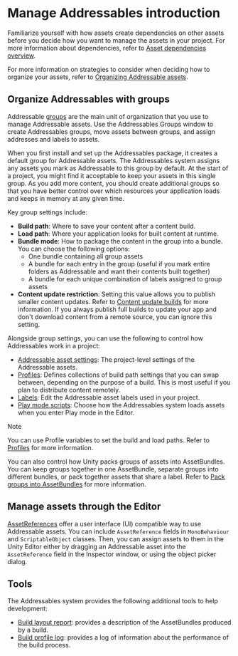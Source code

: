 # Manage Addressables introduction

Familiarize yourself with how assets create dependencies on other assets before you decide how you want to manage the assets in your project. For more information about dependencies, refer to [Asset dependencies overview](xref:addressables-asset-dependencies).

For more information on strategies to consider when deciding how to organize your assets, refer to [Organizing Addressable assets](xref:addressables-assets-development-cycle).

## Organize Addressables with groups

Addressable [groups](xref:addressables-groups) are the main unit of organization that you use to manage Addressable assets. Use the Addressables Groups window to create Addressables groups, move assets between groups, and assign addresses and labels to assets.

When you first install and set up the Addressables package, it creates a default group for Addressable assets. The Addressables system assigns any assets you mark as Addressable to this group by default. At the start of a project, you might find it acceptable to keep your assets in this single group. As you add more content, you should create additional groups so that you have better control over which resources your application loads and keeps in memory at any given time.

Key group settings include:

* **Build path**: Where to save your content after a content build.
* **Load path**: Where your application looks for built content at runtime.
* **Bundle mode**: How to package the content in the group into a bundle. You can choose the following options:
    * One bundle containing all group assets
    * A bundle for each entry in the group (useful if you mark entire folders as Addressable and want their contents built together)
    * A bundle for each unique combination of labels assigned to group assets
* **Content update restriction**: Setting this value allows you to publish smaller content updates. Refer to [Content update builds](xref:addressables-content-update-builds) for more information. If you always publish full builds to update your app and don't download content from a remote source, you can ignore this setting.

Alongside group settings, you can use the following to control how Addressables work in a project:

* [Addressable asset settings](xref:addressables-asset-settings): The project-level settings of the Addressable assets.
* [Profiles](xref:addressables-profiles): Defines collections of build path settings that you can swap between, depending on the purpose of a build. This is most useful if you plan to distribute content remotely.
* [Labels](xref:addressables-labels): Edit the Addressable asset labels used in your project.
* [Play mode scripts](xref:addressables-groups-window): Choose how the Addressables system loads assets when you enter Play mode in the Editor.

> [!NOTE]
> You can use Profile variables to set the build and load paths. Refer to [Profiles](AddressableAssetsProfiles.md) for more information.

You can also control how Unity packs groups of assets into AssetBundles. You can keep groups together in one AssetBundle, separate groups into different bundles, or pack together assets that share a label. Refer to [Pack groups into AssetBundles](xref:addressables-packing-groups) for more information.

## Manage assets through the Editor

[AssetReferences](xref:addressables-asset-references) offer a user interface (UI) compatible way to use Addressable assets. You can include `AssetReference` fields in `MonoBehaviour` and `ScriptableObject` classes. Then, you can assign assets to them in the Unity Editor either by dragging an Addressable asset into the `AssetReference` field in the Inspector window, or using the object picker dialog.

## Tools

The Addressables system provides the following additional tools to help development:

* [Build layout report](xref:addressables-build-layout-report): provides a description of the AssetBundles produced by a build.
* [Build profile log](xref:addressables-build-profile-log): provides a log of information about the performance of the build process.
